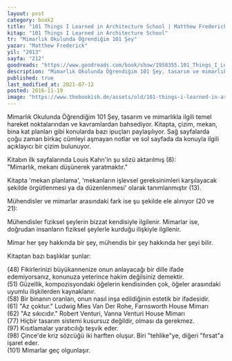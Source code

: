 ```yaml
---
layout: post  
category: book2  
title: "101 Things I Learned in Architecture School | Matthew Frederick (Kitap)"  
kitap: "101 Things I Learned in Architecture School"  
tr: "Mimarlık Okulunda Öğrendiğim 101 Şey"  
yazar: "Matthew Frederick"  
yil: "2013"  
sayfa: "212"  
goodreads: "https://www.goodreads.com/book/show/1958355.101_Things_I_Learned_in_Architecture_School"
description: "Mimarlık Okulunda Öğrendiğim 101 Şey, tasarım ve mimarlıkla ilgili temel hareket noktalarından ve kavramlardan bahsediyor."
published: true
last_modified_at: 2021-07-12
posted: 2016-11-19
image: "https://www.thebookish.de/assets/old/101-things-i-learned-in-architecture-school.jpg"
---
```


Mimarlık Okulunda Öğrendiğim 101 Şey, tasarım ve mimarlıkla ilgili temel hareket noktalarından ve kavramlardan bahsediyor. Kitapta, çizim, mekan, bina kat planları gibi konularda bazı ipuçları paylaşılıyor. Sağ sayfalarda çoğu zaman birkaç cümleyi aşmayan notlar ve sol sayfada da konuyla ilgili açıklayıcı bir çizim bulunuyor.  
  
Kitabın ilk sayfalarında Louis Kahn'in şu sözü aktarılmış (8):  
"Mimarlık, mekanı düşünerek yaratmaktır."
  
Kitapta 'mekan planlama', 'mekanların işlevsel gereksinimleri karşılayacak şekilde örgütlenmesi ya da düzenlenmesi' olarak tanımlanmıştır (13).  
  
Mühendisler ve mimarlar arasındaki fark ise şu şekilde ele alınıyor (20 ve 21):  
  
Mühendisler fiziksel şeylerin bizzat kendisiyle ilgilenir. Mimarlar ise, doğrudan insanların fiziksel şeylerle kurduğu ilişkiyle ilgilenir.  
  
Mimar her şey hakkında bir şey, mühendis bir şey hakkında her şeyi bilir.  
  
Kitaptan bazı başlıklar şunlar:  
  
(48) Fikirlerinizi büyükannenize onun anlayacağı bir dille ifade edemiyorsanız, konunuza yeterince hakim değilsiniz demektir.  
(51) Güzellik, kompozisyondaki öğelerin kendisinden çok, öğeler arasındaki uyumlu ilişkilerden kaynaklanır.  
(58) Bir binanın oranları, onun nasıl inşa edildiğinin estetik bir ifadesidir.  
(61) "Az çoktur." Ludwig Mies Van Der Rohe, Farnsworth House Mimarı  
(62) "Az sıkıcıdır." Robert Venturi, Vanna Venturi House Mimarı  
(77) Hiçbir tasarım sistemi kusursuz değildir, olması da gerekmez.  
(97) Kısıtlamalar yaratıcılığı teşvik eder.  
(98) Çince'de kriz sözcüğü iki harften oluşur. Biri "tehlike"ye, diğeri "fırsat"a işaret eder.  
(101) Mimarlar geç olgunlaşır.  
  
  
